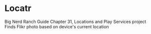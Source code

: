 # Locatr
Big Nerd Ranch Guide Chapter 31, Locations and Play Services project
Finds Flikr photo based on device's current location
